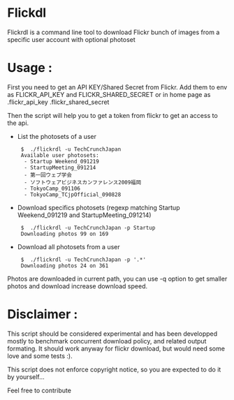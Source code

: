 Flickdl
=======

Flickrdl is a command line tool to download Flickr bunch of images from a specific user account with optional photoset

Usage :
=======

First you need to get an API KEY/Shared Secret from Flickr. Add them to env as FLICKR_API_KEY and FLICKR_SHARED_SECRET or in home page as .flickr_api_key .flickr_shared_secret

Then the script will help you to get a token from flickr to get an access to the api.

 * List the photosets of a user
      
        $  ./flickrdl -u TechCrunchJapan
        Available user photosets:
         - Startup Weekend_091219
         - StartupMeeting_091214
         - 第一回ウェブ学会
         - ソフトウェアビジネスカンファレンス2009福岡
         - TokyoCamp_091106
         - TokyoCamp_TCjpOfficial_090828
     
 * Download specifics photosets (regexp matching Startup Weekend_091219 and StartupMeeting_091214)
 
        $  ./flickrdl -u TechCrunchJapan -p Startup
        Downloading photos 99 on 169

 * Download all photosets from a user

        $  ./flickrdl -u TechCrunchJapan -p '.*'
        Downloading photos 24 on 361
    
Photos are downloaded in current path, you can use -q option to get smaller photos and download increase download speed.

Disclaimer :
=======

This script should be considered experimental and has been developped mostly to benchmark concurrent download policy, and related output formating. It should work anyway for flickr download, but would need some love and some tests :).

This script does not enforce copyright notice, so you are expected to do it by yourself...

Feel free to contribute